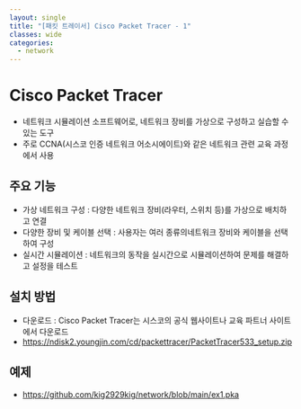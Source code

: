```yaml
---
layout: single
title: "[패킷 트레이서] Cisco Packet Tracer - 1"
classes: wide
categories:
  - network
---  
```


# Cisco Packet Tracer
 - 네트워크 시뮬레이션 소프트웨어로, 네트워크 장비를 가상으로 구성하고 실습할 수 있는 도구
 - 주로 CCNA(시스코 인증 네트워크 어소시에이트)와 같은 네트워크 관련 교육 과정에서 사용

## 주요 기능
 - 가상 네트워크 구성 : 다양한 네트워크 장비(라우터, 스위치 등)를 가상으로 배치하고 연결
 - 다양한 장비 및 케이블 선택 : 사용자는 여러 종류의네트워크 장비와 케이블을 선택하여 구성
 - 실시간 시뮬레이션 : 네트워크의 동작을 실시간으로 시뮬레이션하여 문제를 해결하고 설정을 테스트

## 설치 방법
 - 다운로드 : Cisco Packet Tracer는 시스코의 공식 웹사이트나 교육 파트너 사이트에서 다운로드
 -  https://ndisk2.youngjin.com/cd/packettracer/PacketTracer533_setup.zip


## 예제
 - https://github.com/kig2929kig/network/blob/main/ex1.pka

